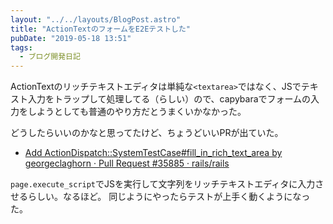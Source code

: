 ```yaml
---
layout: "../../layouts/BlogPost.astro"
title: "ActionTextのフォームをE2Eテストした"
pubDate: "2019-05-18 13:51"
tags:
  - ブログ開発日記
---
```

ActionTextのリッチテキストエディタは単純な`<textarea>`ではなく、JSでテキスト入力をトラップして処理してる（らしい）ので、capybaraでフォームの入力をしようとしても普通のやり方だとうまくいかなかった。

どうしたらいいのかなと思ってたけど、ちょうどいいPRが出ていた。

- [Add ActionDispatch::SystemTestCase#fill\_in\_rich\_text\_area by georgeclaghorn · Pull Request #35885 · rails/rails](https://github.com/rails/rails/pull/35885)

`page.execute_script`でJSを実行して文字列をリッチテキストエディタに入力させるらしい。なるほど。
同じようにやったらテストが上手く動くようになった。
